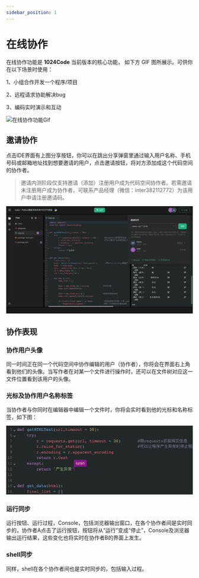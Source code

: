```yaml
---
sidebar_position: 1
---
```



# 在线协作

在线协作功能是 **1024Code** 当前版本的核心功能， 如下方 GIF 图所展示。可供你在以下场景时使用： 

1、小组合作开发一个程序/项目

2、远程请求协助解决bug

3、编码实时演示和互动


![在线协作功能Gif](https://1024code.com/_next/image?url=%2F_next%2Fstatic%2Fmedia%2Findex_page_001.095f8d54.gif&w=1200&q=75)


## 邀请协作


点击IDE界面有上图分享按钮，你可以在跳出分享弹窗里通过输入用户名称、手机号码或邮箱地址找到想要邀请的用户，点击邀请按钮，将对方添加成这个代码空间的协作者。

> 邀请内测阶段仅支持邀请（添加）注册用户成为代码空间协作者。若需邀请未注册用户成为协作者，可联系产品经理（微信：inter382112772）为该用户申请注册邀请码。


![分享](../assets/分享弹窗.png)


## 协作表现


### 协作用户头像


同一时间正在同一个代码空间中协作编辑的用户（协作者），你将会在界面右上角看到他们的头像。当写作者在对某一个文件进行操作时，还可以在文件树对应这一文件位置看到该用户的头像。


### 光标及协作用户名称标签


当协作者与你同时在编辑器中编辑一个文件时，你将会实时看到他的光标和名称标签，如下图：

![协作用户光标](../assets/协作用户光标.png)


### 运行同步


运行按钮、运行过程，Console，包括浏览器输出窗口，在各个协作者间是实时同步的，协作者A点击了运行按钮，按钮将从“运行”变成“停止”，Console及浏览器输出运行结果，这些变化也将实时在协作者B的界面上发生。



### shell同步


同样，shell在各个协作者间也是实时同步的，包括输入过程。
